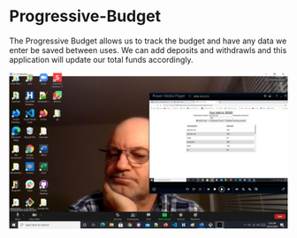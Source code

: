 # Progressive-Budget

The Progressive Budget allows us to track the budget and have any data we enter be saved between uses. We can add deposits and withdrawls and this application will update our total funds accordingly.


![](video_files/screenshot1.png)
